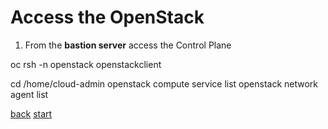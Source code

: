 # Access the OpenStack

1. From the **bastion server** access the Control Plane

oc rsh -n openstack openstackclient


cd /home/cloud-admin
openstack compute service list
openstack network agent list

[back](create-dp.md) [start](index.md)
